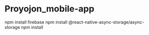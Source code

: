 # Proyojon_mobile-app
npm install firebase
npm install @react-native-async-storage/async-storage
npm install
